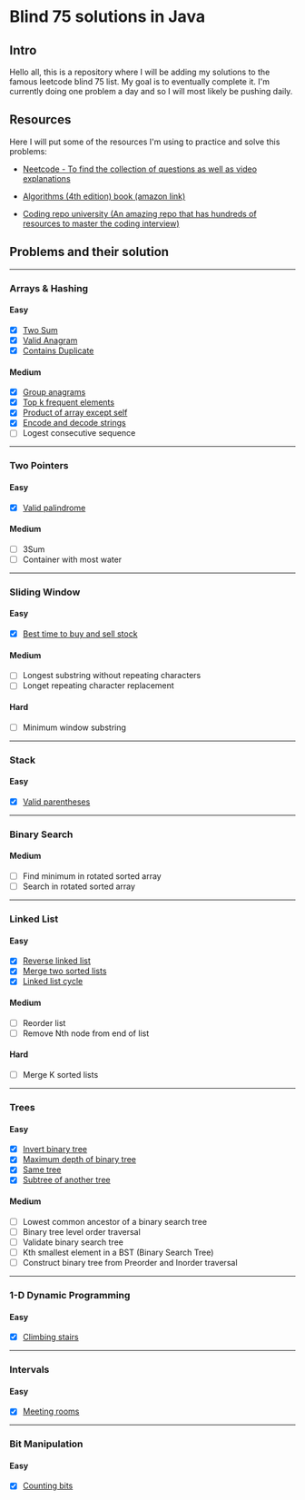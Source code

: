 # Blind 75 solutions in Java

## Intro

Hello all, this is a repository where I will be adding my solutions to the famous leetcode blind 75 list. My goal is to eventually complete it. I'm currently doing one problem a day and so I will most likely be pushing daily.

## Resources
Here I will put some of the resources I'm using to practice and solve this problems:

- [Neetcode - To find the collection of questions as well as video explanations](https://neetcode.io/practice)

- [Algorithms (4th edition) book (amazon link)](https://www.amazon.com/dp/032157351X?psc=1&ref=ppx_yo2ov_dt_b_product_details)

- [Coding repo university (An amazing repo that has hundreds of resources to master the coding interview)](https://github.com/jwasham/coding-interview-university)


## Problems and their solution
---
### Arrays & Hashing

#### Easy
- [x] [Two Sum](https://github.com/NoelCov/blind-75-java-solutions/blob/main/Arrays/TwoSum/Solution.java)
- [x] [Valid Anagram](https://github.com/NoelCov/blind-75-java-solutions/blob/main/Arrays/Easy/ValidAnagram/Solution.java)
- [x] [Contains Duplicate](https://github.com/NoelCov/blind-75-java-solutions/blob/main/Arrays/Easy/ContainsDuplicate/Solution.java)

#### Medium
- [x] [Group anagrams](https://github.com/NoelCov/blind-75-java-solutions/blob/main/Arrays/Medium/GroupAnagrams/Solution.java)
- [x] [Top k frequent elements](https://github.com/NoelCov/blind-75-java-solutions/blob/main/Arrays/Medium/TopKFrequentElements/Solution.java)
- [x] [Product of array except self](https://github.com/NoelCov/blind-75-java-solutions/blob/main/Arrays/Medium/ProductOfArrayExceptSelf/Solution.java)
- [x] [Encode and decode strings](https://github.com/NoelCov/blind-75-java-solutions/blob/main/Arrays/Medium/EncodeAndDecodeStrings/Solution.java)
- [ ] Logest consecutive sequence
---

### Two Pointers
#### Easy
- [x] [Valid palindrome](https://github.com/NoelCov/blind-75-java-solutions/blob/main/TwoPointers/Easy/ValidPalindrome/Solution.java)

#### Medium
- [ ] 3Sum
- [ ] Container with most water
---

### Sliding Window

#### Easy
- [x] [Best time to buy and sell stock](https://github.com/NoelCov/blind-75-java-solutions/blob/main/SlidingWindow/BestTimeToBuyAndSellStock/Solution.java)

#### Medium
- [ ] Longest substring without repeating characters
- [ ] Longet repeating character replacement

#### Hard
- [ ] Minimum window substring
---

### Stack

#### Easy
- [x] [Valid parentheses](https://github.com/NoelCov/blind-75-java-solutions/blob/main/Stack/Easy/ValidParentheses/Solution.java)
---

### Binary Search

#### Medium
- [ ] Find minimum in rotated sorted array
- [ ] Search in rotated sorted array
---

### Linked List

#### Easy
- [x] [Reverse linked list](https://github.com/NoelCov/blind-75-java-solutions/blob/main/LinkedLists/ReverseLinkedList/Solution.java)
- [x] [Merge two sorted lists](https://github.com/NoelCov/blind-75-java-solutions/blob/main/LinkedLists/MergeTwoSortedLinkedLists/Solution.java)
- [x] [Linked list cycle](https://github.com/NoelCov/blind-75-java-solutions/blob/main/LinkedLists/LinkedListCycle/Solution.java)

#### Medium
- [ ] Reorder list
- [ ] Remove Nth node from end of list

#### Hard
- [ ] Merge K sorted lists
---

### Trees

#### Easy
- [x] [Invert binary tree](https://github.com/NoelCov/blind-75-java-solutions/blob/main/Trees/InvertBinaryTree/Solution.java)
- [x] [Maximum depth of binary tree](https://github.com/NoelCov/blind-75-java-solutions/blob/main/Trees/MaximumDepthOfBinaryTree/Solution.java)
- [x] [Same tree](https://github.com/NoelCov/blind-75-java-solutions/blob/main/Trees/SameTree/Solution.java)
- [x] [Subtree of another tree](https://github.com/NoelCov/blind-75-java-solutions/blob/main/Trees/SubtreeOfAnotherTree/Solution.java)

#### Medium
- [ ] Lowest common ancestor of a binary search tree
- [ ] Binary tree level order traversal
- [ ] Validate binary search tree
- [ ] Kth smallest element in a BST (Binary Search Tree)
- [ ] Construct binary tree from Preorder and Inorder traversal
---

### 1-D Dynamic Programming 

#### Easy
- [x] [Climbing stairs](https://github.com/NoelCov/blind-75-java-solutions/blob/main/1-D_DynamicProgramming/ClimbingStairs/Solution.java)
---

### Intervals

#### Easy
- [x] [Meeting rooms](https://github.com/NoelCov/blind-75-java-solutions/blob/main/Intervals/MeetingRooms/Solution.java)
---

### Bit Manipulation

#### Easy
- [x] [Counting bits](https://github.com/NoelCov/blind-75-java-solutions/blob/main/BitManipulation/CountingBits/Solution.java)

